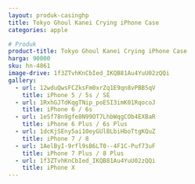 ```yaml
---
layout: produk-casinghp
title: Tokyo Ghoul Kanei Crying iPhone Case
categories: apple

# Produk
product-title: Tokyo Ghoul Kanei Crying iPhone Case
harga: 90000
sku: hn-4861
image-drive: 1f3ZTvhKnCbIed_IKQB81Au4YuU02zQQi
gallery:
  - url: 12wduQwsFCZksFm0xrZq1E9qn8vPBB5qV
    title: iPhone 5 / 5s / SE
  - url: 1RxhGJTdKqgTNip_poESI3imK01RqocoJ
    title: iPhone 6 / 6s
  - url: 1eSf78n9gfe8N99OT7LhbWqgCOb4EXBaR
    title: iPhone 6 Plus / 6s Plus
  - url: 1dcKjSEny5ai10eyGUlBLbiHboTtgKQuZ
    title: iPhone 7 / 8
  - url: 1AelByI-9rfl9sB6LT0--4F1C-Puf73uF
    title: iPhone 7 Plus / 8 Plus
  - url: 1f3ZTvhKnCbIed_IKQB81Au4YuU02zQQi
    title: iPhone X
---
```

